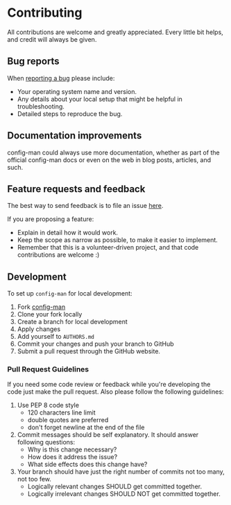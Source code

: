 # Contributing

All contributions are welcome and greatly appreciated. Every little bit helps, and credit will always be given.

## Bug reports

When [reporting a bug](https://github.com/mmohaveri/config-man/issues) please include:

- Your operating system name and version.
- Any details about your local setup that might be helpful in troubleshooting.
- Detailed steps to reproduce the bug.

## Documentation improvements

config-man could always use more documentation, whether as part of the official config-man docs or even on
the web in blog posts, articles, and such.

## Feature requests and feedback

The best way to send feedback is to file an issue [here](https://github.com/mmohaveri/config-man/issues).

If you are proposing a feature:

- Explain in detail how it would work.
- Keep the scope as narrow as possible, to make it easier to implement.
- Remember that this is a volunteer-driven project, and that code contributions are welcome :)

## Development

To set up `config-man` for local development:

1. Fork [config-man](https://github.com/mmohaveri/config-man)
2. Clone your fork locally
3. Create a branch for local development
4. Apply changes
5. Add yourself to `AUTHORS.md`
6. Commit your changes and push your branch to GitHub
7. Submit a pull request through the GitHub website.

### Pull Request Guidelines

If you need some code review or feedback while you're developing the code just make the pull request.
Also please follow the following guidelines:

1. Use PEP 8 code style
   - 120 characters line limit
   - double quotes are preferred
   - don't forget newline at the end of the file
2. Commit messages should be self explanatory. It should answer following questions:
   - Why is this change necessary?
   - How does it address the issue?
   - What side effects does this change have?
3. Your branch should have just the right number of commits not too many, not too few.
   - Logically relevant changes SHOULD get committed together.
   - Logically irrelevant changes SHOULD NOT get committed together.
